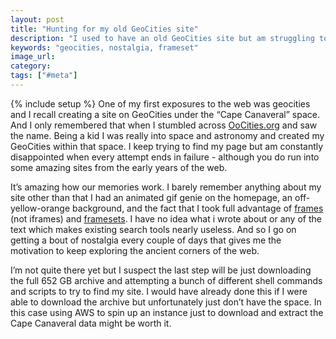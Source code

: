 ```yaml
---
layout: post
title: "Hunting for my old GeoCities site"
description: "I used to have an old GeoCities site but am struggling to find it in an archive. I remain hopeful."
keywords: "geocities, nostalgia, frameset"
image_url:
category:
tags: ["#meta"]
---
```

{% include setup %}
One of my first exposures to the web was geocities and I recall creating a site on GeoCities under the “Cape Canaveral” space. And I only remembered that when I stumbled across [OoCities.org](http://www.oocities.org/) and saw the name. Being a kid I was really into space and astronomy and created my GeoCities within that space. I keep trying to find my page but am constantly disappointed when every attempt ends in failure - although you do run into some amazing sites from the early years of the web.

It’s amazing how our memories work. I barely remember anything about my site other than that I had an animated gif genie on the homepage, an off-yellow-orange background, and the fact that I took full advantage of [frames](https://developer.mozilla.org/en-US/docs/Web/HTML/Element/frame) (not iframes) and [framesets](https://developer.mozilla.org/en-US/docs/Web/HTML/Element/frameset). I have no idea what i wrote about or any of the text which makes existing search tools nearly useless. And so I go on getting a bout of nostalgia every couple of days that gives me the motivation to keep exploring the ancient corners of the web.

I’m not quite there yet but I suspect the last step will be just downloading the full 652 GB archive and attempting a bunch of different shell commands and scripts to try to find my site. I would have already done this if I were able to download the archive but unfortunately just don’t have the space. In this case using AWS to spin up an instance just to download and extract the Cape Canaveral data might be worth it.
